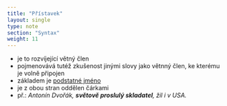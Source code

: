 ```yaml
---
title: "Přístavek"
layout: single
type: note
section: "Syntax"
weight: 11
---
```

- je to rozvíjející větný člen
- pojmenovává tutéž zkušenost jinými slovy jako větnný člen, ke kterému je volně připojen
- základem je [podstatné jméno](/notes/school/czech/czech-grammar/morphology/nouns)
- je z obou stran oddělen čárkami
- př.: _Antonín Dvořák, **světově proslulý skladatel**, žil i v USA._